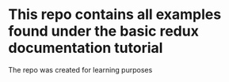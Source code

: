# This repo contains all examples found under the basic redux documentation tutorial
The repo was created for learning purposes